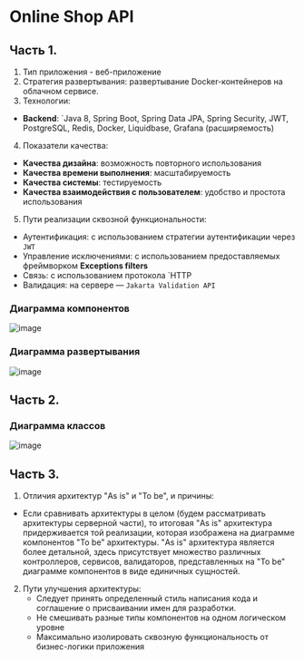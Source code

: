 # Online Shop API

## Часть 1.

1. Тип приложения - веб-приложение
2. Стратегия развертывания: развертывание Docker-контейнеров на облачном сервисе.
3. Технологии:
- **Backend**: `Java 8, Spring Boot, Spring Data JPA, Spring Security, JWT, PostgreSQL, Redis, Docker, Liquidbase, Grafana (расширяемость)

4. Показатели качества:
- **Качества дизайна**: возможность повторного использования
- **Качества времени выполнения**: масштабируемость
- **Качества системы**: тестируемость
- **Качества взаимодействия с пользователем**: удобство и простота использования

5. Пути реализации сквозной функциональности:
- Аутентификация: с использованием стратегии аутентификации через `JWT`
- Управление исключениями: с использованием предоставляемых фреймворком **Exceptions filters**
- Связь: с использованием протокола `HTTP
- Валидация: на сервере — `Jakarta Validation API`

### Диаграмма компонентов

![image](https://user-images.githubusercontent.com/70900496/230893169-06e29f6a-69b6-40c0-8967-a9ea079a6661.png)

### Диаграмма развертывания

![image](https://user-images.githubusercontent.com/70900496/230894029-2569a3b5-7356-4a90-99cf-8b83dbde0338.png)

## Часть 2.

### Диаграмма классов

![image](https://user-images.githubusercontent.com/70900496/230893395-efe5f89b-f2c2-4906-9812-e160a288954b.png)


## Часть 3.

1. Отличия архитектур "As is" и "To be", и причины:
- Если сравнивать архитектуры в целом (будем рассматривать архитектуры серверной части), то итоговая "As is" архитектура придерживается той реализации, которая изображена на диаграмме компонентов "To be" архитектуры. "As is" архитектура является более детальной, здесь присутствует множество различных контроллеров, сервисов, валидаторов, представленных на "To be" диаграмме компонентов в виде единичных сущностей.

2. Пути улучшения архитектуры:
    - Следует принять определенный стиль написания кода и соглашение о присваивании имен для разработки.
    - Не смешивать разные типы компонентов на одном логическом уровне
    - Максимально изолировать сквозную функциональность от бизнес-логики приложения
